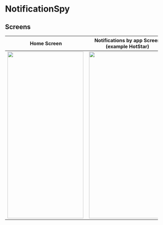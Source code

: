# NotificationSpy

## Screens
Home Screen            |  Notifications by app Screen (example HotStar)| List of Apps Screen | 
:-------------------------:|:-------------------------: | :-------------------------: | 
<a href="url"><img src="https://user-images.githubusercontent.com/42187769/234597559-85877e61-8a88-4364-b6ba-e8fa90f4f844.jpeg" align="left" height="550" width="250" ></a> | <a href="url"><img src="https://user-images.githubusercontent.com/42187769/234597571-dd44b50c-56d0-4caf-987a-df9158a7b05f.jpeg" align="left" height="550" width="250"  ></a> | <a href="url"><img src="https://user-images.githubusercontent.com/42187769/234598046-f8a6fa53-5acb-482d-981e-30183361e12b.jpeg" align="left" height="550" width="250"  ></a> | ![WhatsApp Image 2023-04-26 at 19 22 19 (1)]()
